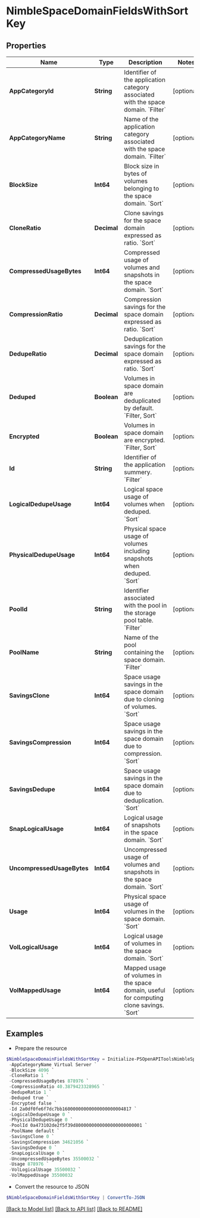 # NimbleSpaceDomainFieldsWithSortKey
## Properties

Name | Type | Description | Notes
------------ | ------------- | ------------- | -------------
**AppCategoryId** | **String** | Identifier of the application category associated with the space domain. &#x60;Filter&#x60; | [optional] 
**AppCategoryName** | **String** | Name of the application category associated with the space domain. &#x60;Filter&#x60; | [optional] 
**BlockSize** | **Int64** | Block size in bytes of volumes belonging to the space domain. &#x60;Sort&#x60; | [optional] 
**CloneRatio** | **Decimal** | Clone savings for the space domain expressed as ratio. &#x60;Sort&#x60; | [optional] 
**CompressedUsageBytes** | **Int64** | Compressed usage of volumes and snapshots in the space domain. &#x60;Sort&#x60; | [optional] 
**CompressionRatio** | **Decimal** | Compression savings for the space domain expressed as ratio. &#x60;Sort&#x60; | [optional] 
**DedupeRatio** | **Decimal** | Deduplication savings for the space domain expressed as ratio. &#x60;Sort&#x60; | [optional] 
**Deduped** | **Boolean** | Volumes in space domain are deduplicated by default. &#x60;Filter, Sort&#x60; | [optional] 
**Encrypted** | **Boolean** | Volumes in space domain are encrypted. &#x60;Filter, Sort&#x60; | [optional] 
**Id** | **String** | Identifier of the application summery. &#x60;Filter&#x60; | [optional] 
**LogicalDedupeUsage** | **Int64** | Logical space usage of volumes when deduped. &#x60;Sort&#x60; | [optional] 
**PhysicalDedupeUsage** | **Int64** | Physical space usage of volumes including snapshots when deduped. &#x60;Sort&#x60; | [optional] 
**PoolId** | **String** | Identifier associated with the pool in the storage pool table. &#x60;Filter&#x60; | [optional] 
**PoolName** | **String** | Name of the pool containing the space domain. &#x60;Filter&#x60; | [optional] 
**SavingsClone** | **Int64** | Space usage savings in the space domain due to cloning of volumes. &#x60;Sort&#x60; | [optional] 
**SavingsCompression** | **Int64** | Space usage savings in the space domain due to compression. &#x60;Sort&#x60; | [optional] 
**SavingsDedupe** | **Int64** | Space usage savings in the space domain due to deduplication. &#x60;Sort&#x60; | [optional] 
**SnapLogicalUsage** | **Int64** | Logical usage of snapshots in the space domain. &#x60;Sort&#x60; | [optional] 
**UncompressedUsageBytes** | **Int64** | Uncompressed usage of volumes and snapshots in the space domain. &#x60;Sort&#x60; | [optional] 
**Usage** | **Int64** | Physical space usage of volumes in the space domain. &#x60;Sort&#x60; | [optional] 
**VolLogicalUsage** | **Int64** | Logical usage of volumes in the space domain. &#x60;Sort&#x60; | [optional] 
**VolMappedUsage** | **Int64** | Mapped usage of volumes in the space domain, useful for computing clone savings. &#x60;Sort&#x60; | [optional] 

## Examples

- Prepare the resource
```powershell
$NimbleSpaceDomainFieldsWithSortKey = Initialize-PSOpenAPIToolsNimbleSpaceDomainFieldsWithSortKey  -AppCategoryId 360000000000000000000000000000000000000006 `
 -AppCategoryName Virtual Server `
 -BlockSize 4096 `
 -CloneRatio 1 `
 -CompressedUsageBytes 878976 `
 -CompressionRatio 40.3879423328965 `
 -DedupeRatio 1 `
 -Deduped true `
 -Encrypted false `
 -Id 2a0df0fe6f7dc7bb16000000000000000000004817 `
 -LogicalDedupeUsage 0 `
 -PhysicalDedupeUsage 0 `
 -PoolId 0a473102de2f5f39d8000000000000000000000001 `
 -PoolName default `
 -SavingsClone 0 `
 -SavingsCompression 34621056 `
 -SavingsDedupe 0 `
 -SnapLogicalUsage 0 `
 -UncompressedUsageBytes 35500032 `
 -Usage 878976 `
 -VolLogicalUsage 35500032 `
 -VolMappedUsage 35500032
```

- Convert the resource to JSON
```powershell
$NimbleSpaceDomainFieldsWithSortKey | ConvertTo-JSON
```

[[Back to Model list]](../README.md#documentation-for-models) [[Back to API list]](../README.md#documentation-for-api-endpoints) [[Back to README]](../README.md)

